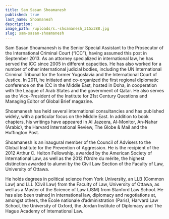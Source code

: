 ```yaml
---
title: Sam Sasan Shoamanesh
published: true
last_name: Shoamanesh
description:
image_path: /uploads/s.-shoamanesh_315x388.jpg
slug: sam-sasan-shoamanesh
---
```



Sam Sasan Shoamanesh is the Senior Special Assistant to the Prosecutor of the International Criminal Court (“ICC”), having assumed this post in September 2013. As an attorney specialized in international law, he has served the ICC since 2005 in different capacities. He has also worked for a number of other international judicial bodies, including the UN International Criminal Tribunal for the former Yugoslavia and the International Court of Justice. In 2011, he initiated and co-organized the first regional diplomatic conference on the ICC in the Middle East, hosted in Doha, in cooperation with the League of Arab States and the government of Qatar. He also serves as the Vice-President of the Institute for 21st Century Questions and Managing Editor of Global Brief magazine.

Shoamanesh has held several international consultancies and has published widely, with a particular focus on the Middle East. In addition to book chapters, his writings have appeared in Al Jazeera, Al-Monitor, An-Nahar (Arabic), the Harvard International Review, The Globe & Mail and the Huffington Post.

Shoamanesh is an inaugural member of the Council of Advisers to the Global Institute for the Prevention of Aggression. He is the recipient of the 2012 Arthur C. Helton Fellowship, awarded by the American Society of International Law, as well as the 2012 l’Ordre du mérite, the highest distinction awarded to alumni by the Civil Law Section of the Faculty of Law, University of Ottawa.

He holds degrees in political science from York University, an LLB (Common Law) and LLL (Civil Law) from the Faculty of Law, University of Ottawa, as well as a Master of the Science of Law (JSM) from Stanford Law School. He has also been trained in international law, diplomacy and negotiations at, amongst others, the École nationale d’administration (Paris), Harvard Law School, the University of Oxford, the Jordan Institute of Diplomacy and The Hague Academy of International Law.